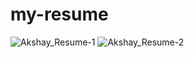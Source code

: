 # my-resume

![Akshay_Resume-1](https://user-images.githubusercontent.com/26142476/57829803-c9d9b580-77cd-11e9-8ddc-7aae6f714d08.png)
![Akshay_Resume-2](https://user-images.githubusercontent.com/26142476/57829807-cb0ae280-77cd-11e9-95a6-669aa99c658e.png)
